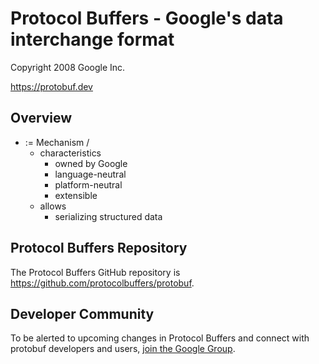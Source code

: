# Protocol Buffers - Google's data interchange format

Copyright 2008 Google Inc.

https://protobuf.dev

## Overview
* := Mechanism /
  * characteristics
    * owned by Google
    * language-neutral
    * platform-neutral
    * extensible
  * allows 
    * serializing structured data

## Protocol Buffers Repository

The Protocol Buffers GitHub repository is
https://github.com/protocolbuffers/protobuf.

## Developer Community

To be alerted to upcoming changes in Protocol Buffers and connect with protobuf
developers and users,
[join the Google Group](https://groups.google.com/g/protobuf).
